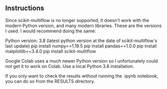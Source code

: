 ## Instructions
Since scikit-multiflow is no longer supported, it doesn't work with the modern Python version, and many modern libraries.
These are the versions I used. I would recommend doing the same:

Python version: 3.8 (latest python version at the date of scikit-multiflow's last update) 
pip install numpy==1.19.5
pip install pandas==1.0.0
pip install matplotlib==3.4.0
pip install scikit-multiflow

Google Colab uses a much newer Python version so I unfortunately could not get it to work on Colab. Use a local Python 3.8 installation.

If you only want to check the results without running the .ipynb notebook, you can do so from the RESULTS directory.
